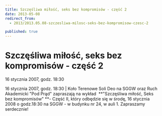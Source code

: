 ```yaml
---
title: Szczęśliwa miłość, seks bez kompromisów - część 2
date: 2013-05-08
redirect_from: 
  - 2013/2013.05.08-szczesliwa-milosc-seks-bez-kompromisow-czesc-2

published: true
---
```




# Szczęśliwa miłość, seks bez kompromisów - część 2

<time>16 stycznia 2007, godz. 18:30</time>

16 stycznia 2007, godz. 18:30 | 
Koło Terenowe Soli Deo na SGGW oraz Ruch Akademicki "Pod Prąd" zapraszają na wykład&nbsp; **"Szczęśliwa miłość, Seks bez kompromisów" **- Część II, który odbędzie się w środę, 16 stycznia 2008 o godz.18:30 na SGGW -&nbsp;w&nbsp;budynku nr 24, w auli 1. 
Zapraszamy serdecznie!



<!--{{json:{"created_date":"2013-05-08 20:59:32","publish_down":"0000-00-00 00:00:00","id":"560"}}}-->